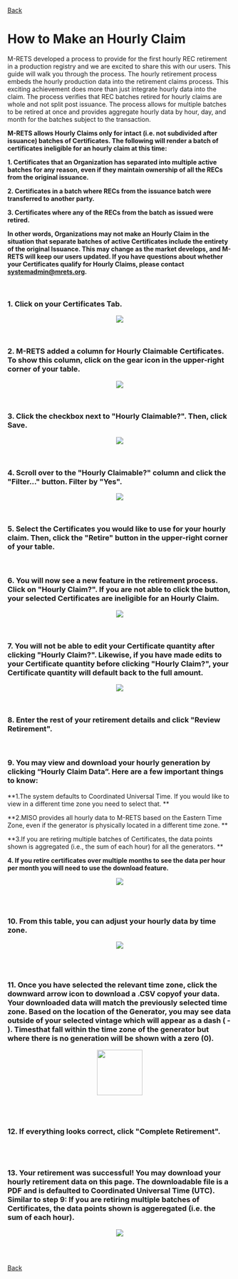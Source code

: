 [Back](https://mrets.github.io/Help/index)

How to Make an Hourly Claim
===========================

M-RETS developed a process to provide for the first hourly REC retirement in a production registry and we are excited to share this with our users. This guide will walk you through the process. The hourly retirement process embeds the hourly production data into the retirement claims process. This exciting achievement does more than just integrate hourly data into the claim. The process verifies that REC batches retired for hourly claims are whole and not split post issuance. The process allows for multiple batches to be retired at once and provides aggregate hourly data by hour, day, and month for the batches subject to the transaction.

**M-RETS allows Hourly Claims only for intact (i.e. not subdivided after issuance) batches of Certificates. The following will render a batch of certificates ineligible for an hourly claim at this time:**

**1. Certificates that an Organization has separated into multiple active batches for any reason, even if they maintain ownership of all the RECs from the original issuance.**

**2. Certificates in a batch where RECs from the issuance batch were transferred to another party.**

**3. Certificates where any of the RECs from the batch as issued were retired.**

**In other words, Organizations may not make an Hourly Claim in the situation that separate batches of active Certificates include the entirety of the original Issuance. This may change as the market develops, and M-RETS will keep our users updated. If you have questions about whether your Certificates qualify for Hourly Claims, please contact <systemadmin@mrets.org>.**


<br>
  
### 1.  Click on your Certificates Tab.

<p align="center">
  <img src="https://github.com/mrets/photos/blob/master/Hourly_Claim_1.png?raw=true">
</p>

<br>
  
### 2.  M-RETS added a column for Hourly Claimable Certificates. To show this column, click on the gear icon in the upper-right corner of your table.

<p align="center">
  <img src="https://github.com/mrets/photos/blob/master/filtering_tables3.png?raw=true">
</p>

<br>
  
### 3.  Click the checkbox next to "Hourly Claimable?". Then, click Save.

<p align="center">
  <img src="https://github.com/mrets/photos/blob/master/Hourly_Claim_2.png?raw=true">
</p>
<br>
  
### 4.  Scroll over to the "Hourly Claimable?" column and click the "Filter..." button. Filter by "Yes".

<p align="center">
  <img src="https://github.com/mrets/photos/blob/master/Hourly_Claim_4.png?raw=true">
</p>

<br>
  
### 5.  Select the Certificates you would like to use for your hourly claim. Then, click the "Retire" button in the upper-right corner of your table.

<br>
  
### 6.  You will now see a new feature in the retirement process. Click on "Hourly Claim?". If you are not able to click the button, your selected Certificates are ineligible for an Hourly Claim.

<p align="center">
  <img src="https://github.com/mrets/photos/blob/master/Hourly_Claim_5.png?raw=true">
</p>

<br>
  
### 7.  You will not be able to edit your Certificate quantity after clicking "Hourly Claim?". Likewise, if you have made edits to your Certificate quantity before clicking "Hourly Claim?", your Certificate quantity will default back to the full amount.

<p align="center">
  <img src="https://github.com/mrets/photos/blob/master/Hourly_Claim_6.png?raw=true">
</p>

<br>
  
### 8.  Enter the rest of your retirement details and click "Review Retirement".
<br>
  
### 9.  You may view and download your hourly generation by clicking “Hourly Claim Data”. Here are a few important things to know:

**1.The system defaults to Coordinated Universal Time. If you would like to view in a different time zone you need to select that. **

**2.MISO provides all hourly data to M-RETS based on the Eastern Time Zone, even if the generator is physically located in a different time zone. **

**3.If you are retiring multiple batches of Certificates, the data points shown is aggregated (i.e., the sum of each hour) for all the generators. **

**4. If you retire certificates over multiple months to see the data per hour per month you will need to use the download feature.**

<p align="center">
  <img src="https://github.com/mrets/photos/blob/master/Hourly_Claim_7.png?raw=true">
</p>

<br>
</br>
  
### 10.  From this table, you can adjust your hourly data by time zone. 

<p align="center">
  <img src="https://github.com/mrets/photos/blob/master/Hourly_Claim_8.png?raw=true">
</p>

<br>
</br>
  
### 11.  Once you have selected the relevant time zone, click the downward arrow icon to download a .CSV copyof your data. Your downloaded data will match the previously selected time zone. Based on the location of the Generator, you may see data outside of your selected vintage which will appear as a dash ( - ). Timesthat fall within the time zone of the generator but where there is no generation will be shown with a zero (0).

<p align="center">
  <img width="102" height="102" img src="https://github.com/mrets/photos/blob/master/Hourly_Claim_10.png?raw=true">
</p>

<br>
</br>
  
### 12.  If everything looks correct, click "Complete Retirement".

<br>
</br>
  
### 13.  Your retirement was successful! You may download your hourly retirement data on this page. The downloadable file is a PDF and is defaulted to Coordinated Universal Time (UTC). Similar to step 9: If you are retiring multiple batches of Certificates, the data points shown is aggeregated (i.e. the sum of each hour).

<p align="center">
  <img src="https://github.com/mrets/photos/blob/master/Hourly_Claim_11.png?raw=true">
</p>

<br>
</br>
  
[Back](https://mrets.github.io/Help/index)
